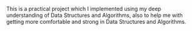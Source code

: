 This is a practical project which I implemented using my deep understanding of Data Structures and Algorithms, also to help me with getting more comfortable and strong in Data Structures and Algorithms.
